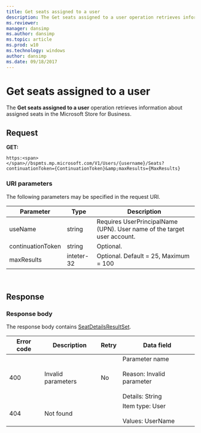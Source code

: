 ```yaml
---
title: Get seats assigned to a user
description: The Get seats assigned to a user operation retrieves information about assigned seats in the Microsoft Store for Business.
ms.reviewer: 
manager: dansimp
ms.author: dansimp
ms.topic: article
ms.prod: w10
ms.technology: windows
author: dansimp
ms.date: 09/18/2017
---
```


# Get seats assigned to a user

The **Get seats assigned to a user** operation retrieves information about assigned seats in the Microsoft Store for Business.

## Request

**GET:**

```http
https:<span></span>//bspmts.mp.microsoft.com/V1/Users/{username}/Seats?continuationToken={ContinuationToken}&amp;maxResults={MaxResults}
```

### URI parameters

The following parameters may be specified in the request URI.

|Parameter|Type|Description|
|--- |--- |--- |
|useName|string|Requires UserPrincipalName (UPN). User name of the target user account.|
|continuationToken|string|Optional.|
|maxResults|inteter-32|Optional. Default = 25, Maximum = 100|

 
## Response

### Response body

The response body contains [SeatDetailsResultSet](data-structures-windows-store-for-business.md#seatdetailsresultset).

|Error code|Description|Retry|Data field|
|--- |--- |--- |--- |
|400|Invalid parameters|No|Parameter name<br><br>Reason: Invalid parameter<br><br>Details: String|
|404|Not found||Item type: User<br><br>Values: UserName|

 

 





